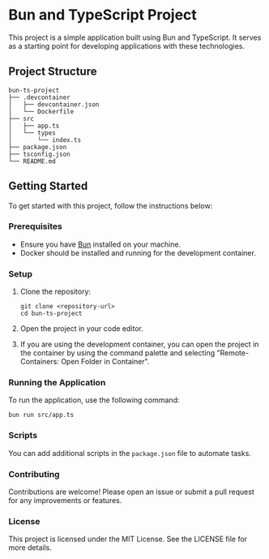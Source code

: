 # Bun and TypeScript Project

This project is a simple application built using Bun and TypeScript. It serves as a starting point for developing applications with these technologies.

## Project Structure

```
bun-ts-project
├── .devcontainer
│   ├── devcontainer.json
│   └── Dockerfile
├── src
│   ├── app.ts
│   └── types
│       └── index.ts
├── package.json
├── tsconfig.json
└── README.md
```

## Getting Started

To get started with this project, follow the instructions below:

### Prerequisites

- Ensure you have [Bun](https://bun.sh/) installed on your machine.
- Docker should be installed and running for the development container.

### Setup

1. Clone the repository:
   ```
   git clone <repository-url>
   cd bun-ts-project
   ```

2. Open the project in your code editor.

3. If you are using the development container, you can open the project in the container by using the command palette and selecting "Remote-Containers: Open Folder in Container".

### Running the Application

To run the application, use the following command:

```
bun run src/app.ts
```

### Scripts

You can add additional scripts in the `package.json` file to automate tasks.

### Contributing

Contributions are welcome! Please open an issue or submit a pull request for any improvements or features.

### License

This project is licensed under the MIT License. See the LICENSE file for more details.